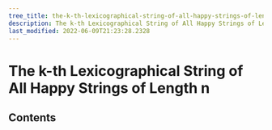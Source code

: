 ```yaml
---
tree_title: the-k-th-lexicographical-string-of-all-happy-strings-of-length-n
description: The k-th Lexicographical String of All Happy Strings of Length n
last_modified: 2022-06-09T21:23:28.2328
---
```


# The k-th Lexicographical String of All Happy Strings of Length n

## Contents
